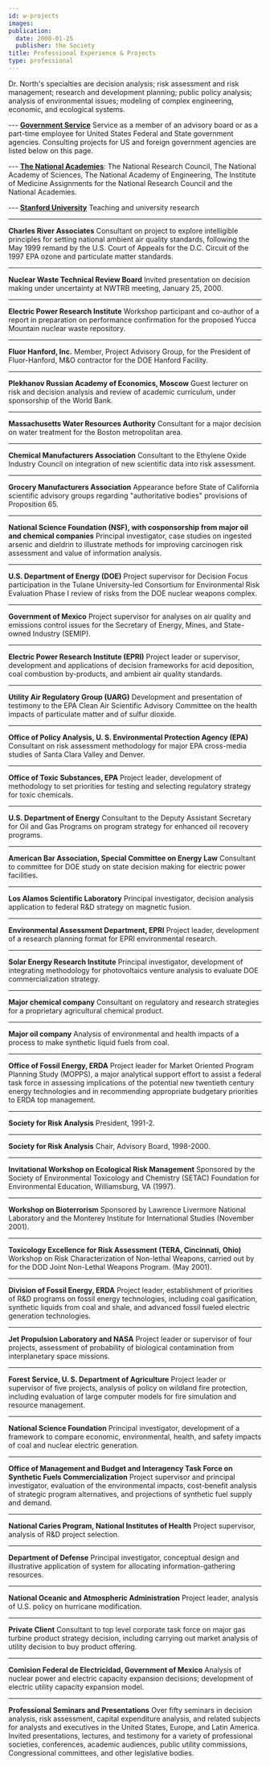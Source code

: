 ```yaml
---
id: w-projects
images:
publication:
  date: 2000-01-25
  publisher: the Society
title: Professional Experience & Projects
type: professional
---
```


Dr. North's specialties are decision analysis; risk assessment and risk management; research and development planning; public policy analysis; analysis of environmental issues; modeling of complex engineering, economic, and ecological systems.

--- [ ](/professional/w-projects-government) [**Government Service**](/professional/w-projects-government) Service as a member of an advisory board or as a part-time employee for United States Federal and State government agencies. Consulting projects for US and foreign government agencies are listed below on this page.

--- [ ](/professional/w-projects-nrc) [**The National Academies**](/professional/w-projects-nrc): The National Research Council, The National Academy of Sciences, The National Academy of Engineering, The Institute of Medicine Assignments for the National Research Council and the National Academies.

--- [ ](/professional/w-projects-stanford) [**Stanford University**](/professional/w-projects-stanford) Teaching and university research

---

**Charles River Associates** Consultant on project to explore intelligible principles for setting national ambient air quality standards, following the May 1999 remand by the U.S. Court of Appeals for the D.C. Circuit of the 1997 EPA ozone and particulate matter standards.

---

**Nuclear Waste Technical Review Board** Invited presentation on decision making under uncertainty at NWTRB meeting, January 25, 2000.

---

**Electric Power Research Institute** Workshop participant and co-author of a report in preparation on performance confirmation for the proposed Yucca Mountain nuclear waste repository.

---

**Fluor Hanford, Inc.** Member, Project Advisory Group, for the President of Fluor-Hanford, M&O contractor for the DOE Hanford Facility.

---

**Plekhanov Russian Academy of Economics, Moscow** Guest lecturer on risk and decision analysis and review of academic curriculum, under sponsorship of the World Bank.

---

**Massachusetts Water Resources Authority** Consultant for a major decision on water treatment for the Boston metropolitan area.

---

**Chemical Manufacturers Association** Consultant to the Ethylene Oxide Industry Council on integration of new scientific data into risk assessment.

---

**Grocery Manufacturers Association** Appearance before State of California scientific advisory groups regarding "authoritative bodies" provisions of Proposition 65.

---

**National Science Foundation (NSF), with cosponsorship from major oil and chemical companies** Principal investigator, case studies on ingested arsenic and dieldrin to illustrate methods for improving carcinogen risk assessment and value of information analysis.

---

**U.S. Department of Energy (DOE)** Project supervisor for Decision Focus participation in the Tulane University-led Consortium for Environmental Risk Evaluation Phase I review of risks from the DOE nuclear weapons complex.

---

**Government of Mexico** Project supervisor for analyses on air quality and emissions control issues for the Secretary of Energy, Mines, and State-owned Industry (SEMIP).

---

**Electric Power Research Institute (EPRI)** Project leader or supervisor, development and applications of decision frameworks for acid deposition, coal combustion by-products, and ambient air quality standards.

---

**Utility Air Regulatory Group (UARG)** Development and presentation of testimony to the EPA Clean Air Scientific Advisory Committee on the health impacts of particulate matter and of sulfur dioxide.

---

**Office of Policy Analysis, U. S. Environmental Protection Agency (EPA)** Consultant on risk assessment methodology for major EPA cross-media studies of Santa Clara Valley and Denver.

---

**Office of Toxic Substances, EPA** Project leader, development of methodology to set priorities for testing and selecting regulatory strategy for toxic chemicals.

---

**U.S. Department of Energy** Consultant to the Deputy Assistant Secretary for Oil and Gas Programs on program strategy for enhanced oil recovery programs.

---

**American Bar Association, Special Committee on Energy Law** Consultant to committee for DOE study on state decision making for electric power facilities.

---

**Los Alamos Scientific Laboratory** Principal investigator, decision analysis application to federal R&D strategy on magnetic fusion.

---

**Environmental Assessment Department, EPRI** Project leader, development of a research planning format for EPRI environmental research.

---

**Solar Energy Research Institute** Principal investigator, development of integrating methodology for photovoltaics venture analysis to evaluate DOE commercialization strategy.

---

**Major chemical company** Consultant on regulatory and research strategies for a proprietary agricultural chemical product.

---

**Major oil company** Analysis of environmental and health impacts of a process to make synthetic liquid fuels from coal.

---

**Office of Fossil Energy, ERDA** Project leader for Market Oriented Program Planning Study (MOPPS), a major analytical support effort to assist a federal task force in assessing implications of the potential new twentieth century energy technologies and in recommending appropriate budgetary priorities to ERDA top management.

---

**Society for Risk Analysis** President, 1991-2.

---

**Society for Risk Analysis** Chair, Advisory Board, 1998-2000.

---

**Invitational Workshop on Ecological Risk Management** Sponsored by the Society of Environmental Toxicology and Chemistry (SETAC) Foundation for Environmental Education, Williamsburg, VA (1997).

---

**Workshop on Bioterrorism** Sponsored by Lawrence Livermore National Laboratory and the Monterey Institute for International Studies (November 2001).

---

**Toxicology Excellence for Risk Assessment (TERA, Cincinnati, Ohio)** Workshop on Risk Characterization of Non-lethal Weapons, carried out by for the DOD Joint Non-Lethal Weapons Program. (May 2001).

---

**Division of Fossil Energy, ERDA** Project leader, establishment of priorities of R&D programs on fossil energy technologies, including coal gasification, synthetic liquids from coal and shale, and advanced fossil fueled electric generation technologies.

---

**Jet Propulsion Laboratory and NASA** Project leader or supervisor of four projects, assessment of probability of biological contamination from interplanetary space missions.

---

**Forest Service, U. S. Department of Agriculture** Project leader or supervisor of five projects, analysis of policy on wildland fire protection, including evaluation of large computer models for fire simulation and resource management.

---

**National Science Foundation** Principal investigator, development of a framework to compare economic, environmental, health, and safety impacts of coal and nuclear electric generation.

---

**Office of Management and Budget and Interagency Task Force on Synthetic Fuels Commercialization** Project supervisor and principal investigator, evaluation of the environmental impacts, cost-benefit analysis of strategic program alternatives, and projections of synthetic fuel supply and demand.

---

**National Caries Program, National Institutes of Health** Project supervisor, analysis of R&D project selection.

---

**Department of Defense** Principal investigator, conceptual design and illustrative application of system for allocating information-gathering resources.

---

**National Oceanic and Atmospheric Administration** Project leader, analysis of U.S. policy on hurricane modification.

---

**Private Client** Consultant to top level corporate task force on major gas turbine product strategy decision, including carrying out market analysis of utility decision to buy product offering.

---

**Comision Federal de Electricidad, Government of Mexico** Analysis of nuclear power and electric capacity expansion decisions; development of electric utility capacity expansion model.

---

**Professional Seminars and Presentations** Over fifty seminars in decision analysis, risk assessment, capital expenditure analysis, and related subjects for analysts and executives in the United States, Europe, and Latin America. Invited presentations, lectures, and testimony for a variety of professional societies, conferences, academic audiences, public utility commissions, Congressional committees, and other legislative bodies.
